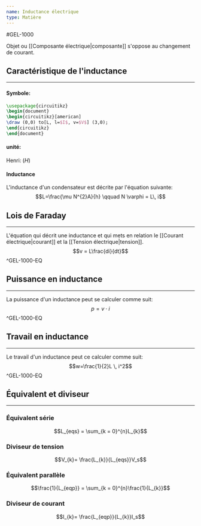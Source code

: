 ```yaml
---
name: Inductance électrique
type: Matière
---
```

#GEL-1000 

Objet ou [[Composante électrique|composante]] s'oppose au changement de courant.

## Caractéristique de l'inductance
---
#### Symbole:
```tikz
\usepackage{circuitikz}
\begin{document}
\begin{circuitikz}[american]
\draw (0,0) to[L, l=$I$, v=$V$] (3,0); 
\end{circuitikz} 
\end{document} 
```
#### unité:
Henri: ($H$)
#### Inductance
L'inductance d'un condensateur est décrite par l'équation suivante:
$$L=\frac{\mu N^{2}A}{h} \qquad N \varphi = L\, i$$

## Lois de Faraday
---
L'équation qui décrit une inductance et qui mets en relation le [[Courant électrique|courant]] et la [[Tension électrique|tension]].
$$v = L\frac{di}{dt}$$
^GEL-1000-EQ

## Puissance en inductance
---
La puissance d'un inductance peut se calculer comme suit:
$$p = v \cdot i$$
^GEL-1000-EQ

## Travail en inductance
---
Le travail d'un inductance peut ce calculer comme suit:
$$w=\frac{1}{2}L \, i^2$$
^GEL-1000-EQ

## Équivalent et diviseur
---
### Équivalent série
$$L_{eqs} = \sum_{k = 0}^{n}L_{k}$$
### Diviseur de tension
$$V_{k}= \frac{L_{k}}{L_{eqs}}V_s$$
### Équivalent parallèle
$$\frac{1}{L_{eqp}} = \sum_{k = 0}^{n}\frac{1}{L_{k}}$$
### Diviseur de courant
$$I_{k}= \frac{L_{eqp}}{L_{k}}I_s$$